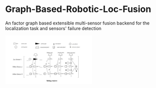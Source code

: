 # Graph-Based-Robotic-Loc-Fusion
An factor graph based extensible multi-sensor fusion backend for the localization task and sensors' failure detection

<img src="https://github.com/heyang0105/Graph-Based-Robotic-Loc-Fusion/blob/main/doc/graph.jpg" width = 55% height = 55% div align=left />
